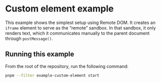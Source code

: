 # Custom element example

This example shows the simplest setup using Remote DOM. It creates an `iframe` element to serve as the “remote” sandbox. In that sandbox, it only renders text, which it communicates manually to the parent document through `postMessage()`.

## Running this example

From the root of the repository, run the following command:

```bash
pnpm --filter example-custom-element start
```
